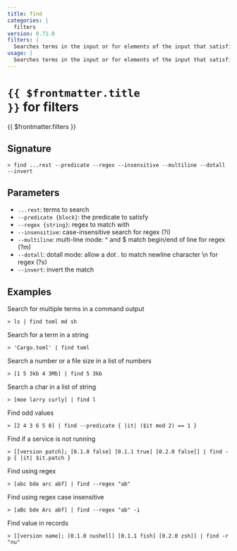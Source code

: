 ```yaml
---
title: find
categories: |
  filters
version: 0.71.0
filters: |
  Searches terms in the input or for elements of the input that satisfies the predicate.
usage: |
  Searches terms in the input or for elements of the input that satisfies the predicate.
---
```


# <code>{{ $frontmatter.title }}</code> for filters

<div class='command-title'>{{ $frontmatter.filters }}</div>

## Signature

```> find ...rest --predicate --regex --insensitive --multiline --dotall --invert```

## Parameters

 -  `...rest`: terms to search
 -  `--predicate {block}`: the predicate to satisfy
 -  `--regex {string}`: regex to match with
 -  `--insensitive`: case-insensitive search for regex (?i)
 -  `--multiline`: multi-line mode: ^ and $ match begin/end of line for regex (?m)
 -  `--dotall`: dotall mode: allow a dot . to match newline character \n for regex (?s)
 -  `--invert`: invert the match

## Examples

Search for multiple terms in a command output
```shell
> ls | find toml md sh
```

Search for a term in a string
```shell
> 'Cargo.toml' | find toml
```

Search a number or a file size in a list of numbers
```shell
> [1 5 3kb 4 3Mb] | find 5 3kb
```

Search a char in a list of string
```shell
> [moe larry curly] | find l
```

Find odd values
```shell
> [2 4 3 6 5 8] | find --predicate { |it| ($it mod 2) == 1 }
```

Find if a service is not running
```shell
> [[version patch]; [0.1.0 false] [0.1.1 true] [0.2.0 false]] | find -p { |it| $it.patch }
```

Find using regex
```shell
> [abc bde arc abf] | find --regex "ab"
```

Find using regex case insensitive
```shell
> [aBc bde Arc abf] | find --regex "ab" -i
```

Find value in records
```shell
> [[version name]; [0.1.0 nushell] [0.1.1 fish] [0.2.0 zsh]] | find -r "nu"
```
